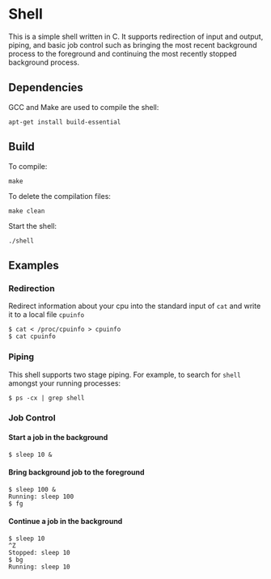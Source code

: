 # Shell #

This is a simple shell written in C. It supports redirection of input and output, piping, and basic job control such as bringing the most recent background process to the foreground and continuing the most recently stopped background process.

## Dependencies ##
GCC and Make are used to compile the shell:

    apt-get install build-essential

## Build ##

To compile:
    
    make
    
To delete the compilation files:

    make clean

Start the shell:

    ./shell

## Examples ##

### Redirection ###

Redirect information about your cpu into the standard input of `cat` and write it to a local file `cpuinfo`

    $ cat < /proc/cpuinfo > cpuinfo
    $ cat cpuinfo
    
### Piping ###

This shell supports two stage piping. For example, to search for `shell` amongst your running processes:

    $ ps -cx | grep shell

### Job Control ###

#### Start a job in the background ####

    $ sleep 10 &

#### Bring background job to the foreground ####

    $ sleep 100 &
    Running: sleep 100 
    $ fg

#### Continue a job in the background ####

    $ sleep 10
    ^Z
    Stopped: sleep 10
    $ bg
    Running: sleep 10
